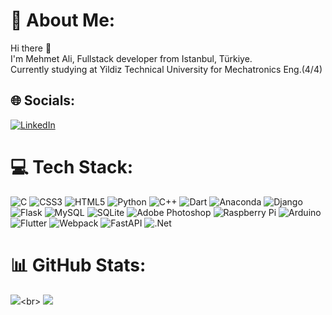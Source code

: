 # 💫 About Me:
Hi there 👋<br>I'm Mehmet Ali, Fullstack developer from  Istanbul, Türkiye.<br>Currently studying at Yildiz Technical University for Mechatronics Eng.(4/4)


## 🌐 Socials:
[![LinkedIn](https://img.shields.io/badge/LinkedIn-%230077B5.svg?logo=linkedin&logoColor=white)](https://linkedin.com/in/mhmtaliisik) 

# 💻 Tech Stack:
![C](https://img.shields.io/badge/c-%2300599C.svg?style=flat&logo=c&logoColor=white) ![CSS3](https://img.shields.io/badge/css3-%231572B6.svg?style=flat&logo=css3&logoColor=white) ![HTML5](https://img.shields.io/badge/html5-%23E34F26.svg?style=flat&logo=html5&logoColor=white) ![Python](https://img.shields.io/badge/python-3670A0?style=flat&logo=python&logoColor=ffdd54) ![C++](https://img.shields.io/badge/c++-%2300599C.svg?style=flat&logo=c%2B%2B&logoColor=white) ![Dart](https://img.shields.io/badge/dart-%230175C2.svg?style=flat&logo=dart&logoColor=white) ![Anaconda](https://img.shields.io/badge/Anaconda-%2344A833.svg?style=flat&logo=anaconda&logoColor=white) ![Django](https://img.shields.io/badge/django-%23092E20.svg?style=flat&logo=django&logoColor=white) ![Flask](https://img.shields.io/badge/flask-%23000.svg?style=flat&logo=flask&logoColor=white) ![MySQL](https://img.shields.io/badge/mysql-%2300f.svg?style=flat&logo=mysql&logoColor=white) ![SQLite](https://img.shields.io/badge/sqlite-%2307405e.svg?style=flat&logo=sqlite&logoColor=white) ![Adobe Photoshop](https://img.shields.io/badge/adobephotoshop-%2331A8FF.svg?style=flat&logo=adobephotoshop&logoColor=white) ![Raspberry Pi](https://img.shields.io/badge/-RaspberryPi-C51A4A?style=flat&logo=Raspberry-Pi) ![Arduino](https://img.shields.io/badge/-Arduino-00979D?style=flat&logo=Arduino&logoColor=white) ![Flutter](https://img.shields.io/badge/Flutter-%2302569B.svg?style=flat&logo=Flutter&logoColor=white) ![Webpack](https://img.shields.io/badge/webpack-%238DD6F9.svg?style=flat&logo=webpack&logoColor=black) ![FastAPI](https://img.shields.io/badge/FastAPI-005571?style=flat&logo=fastapi) ![.Net](https://img.shields.io/badge/.NET-5C2D91?style=flat&logo=.net&logoColor=white)
# 📊 GitHub Stats:

 ![](https://github-readme-stats.vercel.app/api?username=mhmtaliisik&show_icons=true&theme=radical](https://github-readme-stats.vercel.app/api?username=mehmetaliisik&theme=dark&hide_border=false&include_all_commits=true&count_private=true))<br>
 ![](https://github-readme-stats.vercel.app/api?username=mhmtaliisik&show_icons=true&theme=radical](https://github-readme-stats.vercel.app/api/top-langs/?username=mehmetaliisik&theme=dark&hide_border=false&include_all_commits=true&count_private=true&layout=compact))
 

<!-- Proudly created with GPRM ( https://gprm.itsvg.in ) -->
